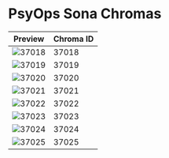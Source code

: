 # PsyOps Sona Chromas

| Preview | Chroma ID |
|---------|-----------|
| ![37018](https://raw.communitydragon.org/latest/plugins/rcp-be-lol-game-data/global/default/v1/champion-chroma-images/37/37018.png) | 37018 |
| ![37019](https://raw.communitydragon.org/latest/plugins/rcp-be-lol-game-data/global/default/v1/champion-chroma-images/37/37019.png) | 37019 |
| ![37020](https://raw.communitydragon.org/latest/plugins/rcp-be-lol-game-data/global/default/v1/champion-chroma-images/37/37020.png) | 37020 |
| ![37021](https://raw.communitydragon.org/latest/plugins/rcp-be-lol-game-data/global/default/v1/champion-chroma-images/37/37021.png) | 37021 |
| ![37022](https://raw.communitydragon.org/latest/plugins/rcp-be-lol-game-data/global/default/v1/champion-chroma-images/37/37022.png) | 37022 |
| ![37023](https://raw.communitydragon.org/latest/plugins/rcp-be-lol-game-data/global/default/v1/champion-chroma-images/37/37023.png) | 37023 |
| ![37024](https://raw.communitydragon.org/latest/plugins/rcp-be-lol-game-data/global/default/v1/champion-chroma-images/37/37024.png) | 37024 |
| ![37025](https://raw.communitydragon.org/latest/plugins/rcp-be-lol-game-data/global/default/v1/champion-chroma-images/37/37025.png) | 37025 |